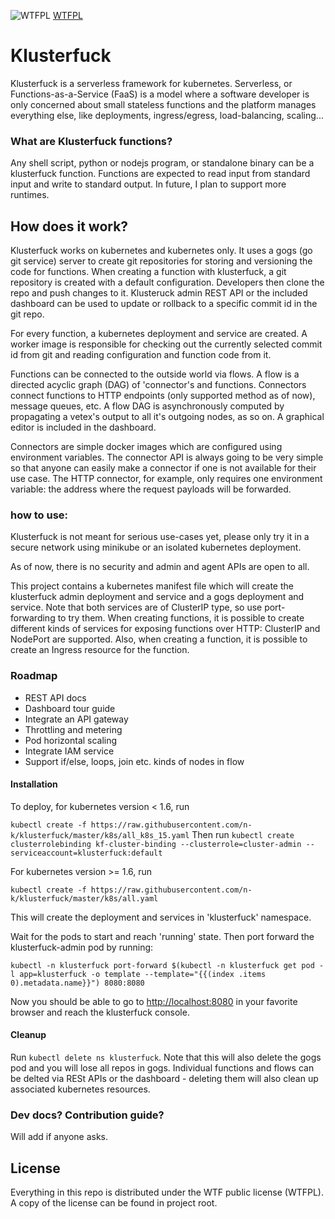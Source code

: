 ![WTFPL](http://www.wtfpl.net/wp-content/uploads/2012/12/wtfpl-badge-4.png)
[WTFPL](http://www.wtfpl.net)

# Klusterfuck
Klusterfuck is a serverless framework for kubernetes. Serverless, or Functions-as-a-Service (FaaS)
is a model where a software developer is only concerned about small stateless functions and the 
platform manages everything else, like deployments, ingress/egress, load-balancing, scaling...

### What are Klusterfuck functions?
Any shell script, python or nodejs program, or standalone binary can be a klusterfuck function. Functions are expected to 
read input from standard input and write to standard output. In future, I plan to support more 
runtimes.

## How does it work?
Klusterfuck works on kubernetes and kubernetes only. 
It uses a gogs (go git service) server to create git repositories for storing and versioning the code 
for functions. When creating a function with klusterfuck, a git repository is created with a default 
configuration. Developers then clone the repo and push changes to it. Klusteruck admin REST API or the 
included dashboard can be used to update or rollback to a specific commit id in the git repo.

For every function, a kubernetes deployment and service are created. A worker image 
is responsible for checking out the currently selected commit id from git and reading 
configuration and function code from it.

Functions can be connected to the outside world via flows. A flow is a directed acyclic graph (DAG) of
'connector's and functions. Connectors connect functions to HTTP endpoints (only supported method as of now),
message queues, etc. A flow DAG is asynchronously computed by propagating a vetex's output to all it's outgoing
nodes, as so on. A graphical editor is included in the dashboard.

Connectors are simple docker images which are configured using environment variables. The connector
API is always going to be very simple so that anyone can easily make a connector if one is not available
for their use case. The HTTP connector, for example, only requires one environment variable: the address 
where the request payloads will be forwarded.

### how to use:
Klusterfuck is not meant for serious use-cases yet, please only try it in a secure network using 
minikube or an isolated kubernetes deployment.

As of now, there is no security and admin and agent APIs are open to all. 

This project contains a kubernetes manifest file which will create the klusterfuck admin 
deployment and service and a gogs deployment and service. Note that both services are of ClusterIP 
type, so use port-forwarding to try them. When creating functions, it is possible to create different 
kinds of services for exposing functions over HTTP: ClusterIP and NodePort are supported. Also, when 
creating a function, it is possible to create an Ingress resource for the function.

### Roadmap
 - REST API docs
 - Dashboard tour guide
 - Integrate an API gateway
 - Throttling and metering
 - Pod horizontal scaling
 - Integrate IAM service
 - Support if/else, loops, join etc. kinds of nodes in flow

#### Installation
To deploy, for kubernetes version < 1.6, run 
 
 `kubectl create -f https://raw.githubusercontent.com/n-k/klusterfuck/master/k8s/all_k8s_15.yaml`
Then run `kubectl create clusterrolebinding kf-cluster-binding --clusterrole=cluster-admin --serviceaccount=klusterfuck:default`


For kubernetes version >= 1.6, run 

`kubectl create -f https://raw.githubusercontent.com/n-k/klusterfuck/master/k8s/all.yaml`

This will create the deployment and services in 'klusterfuck' namespace.

Wait for the pods to start and reach 'running' state. Then port forward the klusterfuck-admin pod by 
running:

`kubectl -n klusterfuck port-forward $(kubectl -n klusterfuck get pod -l app=klusterfuck -o template --template="{{(index .items 0).metadata.name}}") 8080:8080`

Now you should be able to go to [http://localhost:8080](http://localhost:8080) in your favorite 
browser and reach the klusterfuck console.

#### Cleanup
Run `kubectl delete ns klusterfuck`. Note that this will also delete the gogs pod and you will lose 
all repos in gogs. Individual functions and flows can be delted via RESt APIs or the dashboard - deleting
them will also clean up associated kubernetes resources.

### Dev docs? Contribution guide?
Will add if anyone asks.

## License
Everything in this repo is distributed under the WTF public license (WTFPL). A copy of the license 
can be found in project root.
